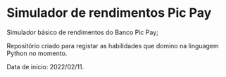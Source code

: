 # Simulador de rendimentos Pic Pay
 Simulador básico de rendimentos do Banco Pic Pay;

Repositório criado para registar as habilidades que domino na linguagem Python no momento.

Data de início: 2022/02/11.